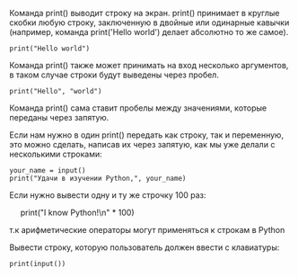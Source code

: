 Команда print() выводит строку на экран. print() принимает в круглые скобки любую строку, заключенную в двойные или одинарные кавычки (например, команда print('Hello world') делает абсолютно то же самое). 
	
	print("Hello world")

Команда print() также может принимать на вход несколько аргументов, в таком случае строки будут выведены через пробел. 

	print("Hello", "world")

Команда print() сама ставит пробелы между значениями, которые переданы через запятую.

Если нам нужно в один print() передать как строку, так и переменную, это можно сделать, написав их через запятую, как мы уже делали с несколькими строками:

	your_name = input()  
	print("Удачи в изучении Python,", your_name)

Если нужно вывести одну и ту же строчку 100 раз:

       print("I know Python!\n" * 100)

т.к арифметические операторы могут применяться к строкам в Python
 
 Вывести строку, которую пользователь должен ввести с клавиатуры:

	print(input())